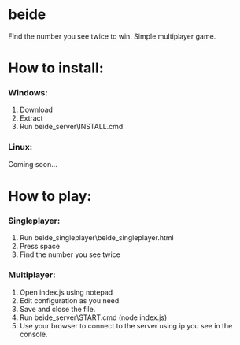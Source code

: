 # beide
Find the number you see twice to win. Simple multiplayer game.

# How to install:
### Windows:
1. Download
2. Extract
3. Run beide_server\INSTALL.cmd
### Linux:
Coming soon...

# How to play:
### Singleplayer:
1. Run beide_singleplayer\beide_singleplayer.html
2. Press space
3. Find the number you see twice
### Multiplayer:
1. Open index.js using notepad
2. Edit configuration as you need.
3. Save and close the file.
4. Run beide_server\START.cmd (node index.js)
5. Use your browser to connect to the server using ip you see in the console.
